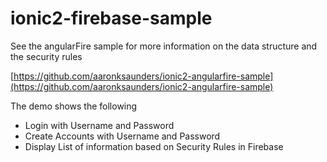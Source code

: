 # ionic2-firebase-sample

See the angularFire sample for more information on the data structure and the security rules

[https://github.com/aaronksaunders/ionic2-angularfire-sample](https://github.com/aaronksaunders/ionic2-angularfire-sample)

The demo shows the following

- Login with Username and Password
- Create Accounts with Username and Password
- Display List of information based on Security Rules in Firebase
